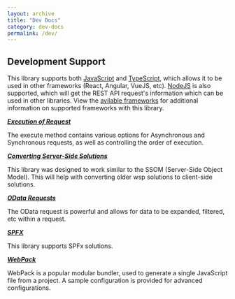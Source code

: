 ```yaml
---
layout: archive
title: "Dev Docs"
category: dev-docs
permalink: /dev/
---
```

## Development Support

This library supports both [JavaScript](js) and [TypeScript](ts), which allows it to be used in other frameworks (React, Angular, VueJS, etc). [NodeJS](nodejs) is also supported, which will get the REST API request's information which can be used in other libraries. View the [avilable frameworks](/extras) for additional information on supported frameworks with this library.

**_[Execution of Request](request-execution)_**

The execute method contains various options for Asynchronous and Synchronous requests, as well as controlling the order of execution.

**_[Converting Server-Side Solutions](serverside-conversion-guide)_**

This library was designed to work similar to the SSOM (Server-Side Object Model). This will help with converting older wsp solutions to client-side solutions.

**_[OData Requests](odata)_**

The OData request is powerful and allows for data to be expanded, filtered, etc within a request.

**_[SPFX](spfx)_**

This library supports SPFx solutions.

**_[WebPack](webpack)_**

WebPack is a popular modular bundler, used to generate a single JavaScript file from a project. A sample configuration is provided for advanced configurations.